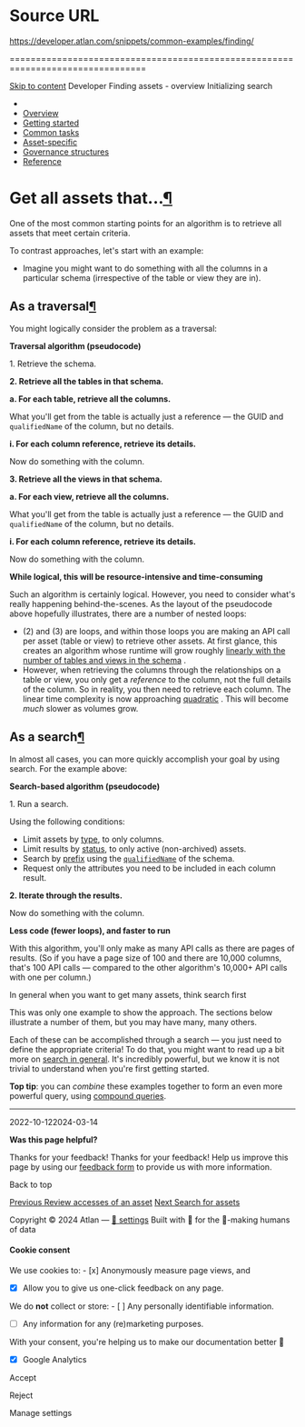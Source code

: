 # Source URL
https://developer.atlan.com/snippets/common-examples/finding/

================================================================================

<!--
canonical: https://developer.atlan.com/snippets/common-examples/finding/
meta-content-security-policy: object-src 'none'; base-uri 'self'; manifest-src 'self'; media-src 'self';
meta-description: Contrast traversal and search methods for asset retrieval, highlighting the efficiency of search-based algorithms.
meta-generator: mkdocs-1.6.1, mkdocs-material-9.6.14
meta-og-description: Contrast traversal and search methods for asset retrieval, highlighting the efficiency of search-based algorithms.
meta-og-image: https://developer.atlan.com/assets/images/social/snippets/common-examples/finding/index.png
meta-og-image-height: 630
meta-og-image-type: image/png
meta-og-image-width: 1200
meta-og-title: Finding assets - overview - Developer
meta-og-type: website
meta-og-url: https://developer.atlan.com/snippets/common-examples/finding/
meta-twitter:card: summary_large_image
meta-twitter:description: Contrast traversal and search methods for asset retrieval, highlighting the efficiency of search-based algorithms.
meta-twitter:image: https://developer.atlan.com/assets/images/social/snippets/common-examples/finding/index.png
meta-twitter:title: Finding assets - overview - Developer
meta-viewport: width=device-width,initial-scale=1
title: Finding assets - overview - Developer
-->

[Skip to content](#get-all-assets-that) Developer Finding assets \- overview Initializing search 

* 
* [Overview](../../..)
* [Getting started](../../../getting-started/)
* [Common tasks](../../)
* [Asset\-specific](../../../patterns/)
* [Governance structures](../../../governance/)
* [Reference](../../../reference/)

Get all assets that...[¶](#get-all-assets-that "Permanent link")
================================================================

One of the most common starting points for an algorithm is to retrieve all assets that meet certain criteria.

To contrast approaches, let's start with an example:

* Imagine you might want to do something with all the columns in a particular schema (irrespective of the table or view they are in).

As a traversal[¶](#as-a-traversal "Permanent link")
---------------------------------------------------

You might logically consider the problem as a traversal:

**Traversal algorithm (pseudocode)**

1\. Retrieve the schema.

**2\. Retrieve all the tables in that schema.**

**a. For each table, retrieve all the columns.**

What you'll get from the table is actually just a reference — the GUID and `qualifiedName` of the column, but no details.

**i. For each column reference, retrieve its details.**

Now do something with the column.

**3\. Retrieve all the views in that schema.**

**a. For each view, retrieve all the columns.**

What you'll get from the table is actually just a reference — the GUID and `qualifiedName` of the column, but no details.

**i. For each column reference, retrieve its details.**

Now do something with the column.

**While logical, this will be resource\-intensive and time\-consuming**

Such an algorithm is certainly logical. However, you need to consider what's really happening behind\-the\-scenes. As the layout of the pseudocode above hopefully illustrates, there are a number of nested loops:

* (2\) and (3\) are loops, and within those loops you are making an API call per asset (table or view) to retrieve other assets. At first glance, this creates an algorithm whose runtime will grow roughly [linearly with the number of tables and views in the schema](https://en.wikipedia.org/wiki/Time_complexity#Linear_time) .
* However, when retrieving the columns through the relationships on a table or view, you only get a *reference* to the column, not the full details of the column. So in reality, you then need to retrieve each column. The linear time complexity is now approaching [quadratic](https://en.wikipedia.org/wiki/Quadratic_time) . This will become *much* slower as volumes grow.

As a search[¶](#as-a-search "Permanent link")
---------------------------------------------

In almost all cases, you can more quickly accomplish your goal by using search. For the example above:

**Search\-based algorithm (pseudocode)**

1\. Run a search.

Using the following conditions:

* Limit assets by [type](../../../search/attributes/common/#assettype_name), to only columns.
* Limit results by [status](../../../search/attributes/common/#assetstatus), to only active (non\-archived) assets.
* Search by [prefix](../../../search/queries/terms/#prefix) using the [`qualifiedName`](../../../search/attributes/common/#assetqualified_name) of the schema.
* Request only the attributes you need to be included in each column result.

**2\. Iterate through the results.**

Now do something with the column.

**Less code (fewer loops), and faster to run**

With this algorithm, you'll only make as many API calls as there are pages of results. (So if you have a page size of 100 and there are 10,000 columns, that's 100 API calls — compared to the other algorithm's 10,000\+ API calls with one per column.)

In general when you want to get many assets, think search first

This was only one example to show the approach. The sections below illustrate a number of them, but you may have many, many others.

Each of these can be accomplished through a search — you just need to define the appropriate criteria! To do that, you might want to read up a bit more on [search in general](../../../search/). It's incredibly powerful, but we know it is not trivial to understand when you're first getting started.

**Top tip**: you can *combine* these examples together to form an even more powerful query, using [compound queries](../../../search/queries/compound/).

---

2022\-10\-122024\-03\-14

**Was this page helpful?**

Thanks for your feedback! Thanks for your feedback! Help us improve this page by using our [feedback form](https://docs.google.com/forms/d/e/1FAIpQLScfoq7vqEn8S4QvN0ehPp0MRy6WYK5x-okJDqD69lHgoPPWtg/viewform?usp=pp_url&entry.1800719315=/snippets/common-examples/finding/) to provide us with more information. 

Back to top

[Previous Review accesses of an asset](../../search-logs/) [Next Search for assets](../../advanced-examples/search/) 

Copyright © 2024 Atlan — [🍪 settings](#__consent) 
Built with 💙 for the 🤖\-making humans of data 

#### Cookie consent

We use cookies to: - [x] Anonymously measure page views, and
- [x] Allow you to give us one\-click feedback on any page.

 We do **not** collect or store: - [ ] Any personally identifiable information.
- [ ] Any information for any (re)marketing purposes.

 With your consent, you're helping us to make our documentation better 💙

- [x] Google Analytics

Accept

Reject

Manage settings

